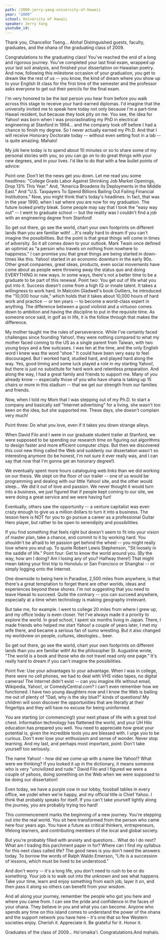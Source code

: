 ```yaml
---
path: /2009-jerry-yang-university-of-hawaii
year: "2009"
school: University of Hawaii
speaker: Jerry Yang
youtube_id: 
---
```


Thank you, Chancellor Tseng... Aloha! Distinguished guests, faculty, graduates, and the ohana of the graduating class of 2009.

Congratulations to the graduating class! You've reached the end of a long and rigorous journey. You've completed your last final exam, wrapped up your last soil analysis, and finished your dissertation on Hawaiian poetry. And now, following this milestone occasion of your graduation, you get to dream like the rest of us -- you know, the kind of dream where you show up to your English lit class for the first time of the semester and the professor asks everyone to get out their pencils for the final exam.

I'm very honored to be the last person you hear from before you walk across this stage to receive your hard-earned diplomas. I'd imagine that the university invited me to speak here today not only because I'm a part-time Hawaii resident, but because they took pity on me. You see, the idea for Yahoo! was born when I was procrastinating my PhD in electrical engineering at Stanford in 1994... and the company took off before I had a chance to finish my degree. So I never actually earned my Ph.D. And that I will receive Honorary Doctorate today -- without even setting foot in a lab -- is quite amazing. Mahalo!

My job here today is to spend about 10 minutes or so to share some of my personal stories with you, so you can go on to do great things with your new degrees, and in your lives. I'd like to do that with a few bullet points of advice:

Point one: Don't let the news get you down.
Let me read you some headlines: "College Grads Labor Against Shrinking Job Market Openings, Drop 13% This Year." And, "America Broadens its Deployments in the Middle East." And "U.S. Taxpayers To Spend Billions Bailing Out Failing Financial Institutions."
Now, you might think that's today's headlines. In fact, that was in the year 1990, when I sat where you are now for my graduation. The future looked pretty bleak. Some people may say that I took the "easy way out" -- I went to graduate school -- but the reality was I couldn't find a job with an engineering degree from Stanford!

So get out there, go see the world, chart your own footprints on different lands than you are familiar with! ...It's really hard to dream if you can't imagine the possibilities. 
But the point is that great things will come in times of adversity. So it all comes down to your outlook. Mark Twain once defined an optimist as "a person who travels on nothing from nowhere to happiness."
I can promise you that great things are being started in down-times like this. Yahoo! started in an economic downturn in the early 90s. Other great companies, great ideas, products, even social movements have come about as people were throwing away the status quo and doing EVERYTHING in new ways. In some ways, there's not a better time to be a graduate to be part of this renewal.
Point two: You get out of life what you put into it.
Success doesn't come from a high IQ or innate talent. It takes a willingness to work hard. In Malcolm Gladwell's book Outliers, he introduced the "10,000 hour rule," which holds that it takes about 10,000 hours of hard work and practice -- or ten years -- to become a world-class expert in anything. The difference between a good violinist and a virtuoso comes down to ambition and having the discipline to put in the requisite time. As someone once said, in golf as in life, it is the follow through that makes the difference.

My mother taught me the rules of perseverance. While I've certainly faced challenges since founding Yahoo!, they were nothing compared to what my mother faced coming to the US as a single parent from Taiwan, with two young boys and a few suitcases. I was ten at the time, and the only English word I knew was the word "shoe." It could have been very easy to feel discouraged. But I worked hard, studied hard, and played hard along the way. Yes, good timing and some luck played a role in my starting Yahoo!, but there is just no substitute for hard work and relentless preparation.
And along the way, I had a great family and friends to support me. Many of you already know -- especially those of you who have ohana is taking up 15 chairs or more in this stadium -- that we get our strength from our families and friends.

Now, when I told my Mom that I was stepping out of my Ph.D. to start a company and basically sell "Internet advertising" for a living, she wasn't too keen on the idea, but she supported me. These days, she doesn't complain very much!

Point three: Do what you love, even if it takes you down strange alleys.

When David Filo and I were in our graduate student trailer at Stanford, we were supposed to be spending our research time on figuring out algorithms to design faster and more efficient computer chips. But then we discovered this cool new thing called the Web and suddenly our dissertation wasn't so interesting anymore (to be honest, I'm not sure it ever really was, and I can say that now that I'm gonna get an honorary degree!).

We eventually spent more hours cataloguing web links than we did working on our thesis. We slept on the floor of our trailer -- one of us would be programming and dealing with our little Yahoo! site, and the other would sleep... We did it out of love and passion. We never thought it would turn into a business, we just figured that if people kept coming to our site, we were doing a great service and we were having fun!

Eventually, others saw the opportunity -- a venture capitalist was even crazy enough to give us a million dollars to turn it into a business. The lesson here is NOT for you to go pursue a career as a professional Guitar Hero player, but rather to be open to serendipity and possibilities.

If you find something that feels right but doesn't seem to fit into your vision of master plan, take a chance, and commit to it by working hard. You shouldn't be afraid to let passion get behind the wheel -- you might really love where you end up. To quote Robert Lewis Stephenson, "Sit loosely in the saddle of life."
Point four: Get to know the world around you. [By the way, how am I doing? Am I losing any of you? Halfway there!]
That might mean taking your first trip to Honolulu or San Francisco or Shanghai -- or simply logging onto the Internet.

One downside to being here in Paradise, 2,500 miles from anywhere, is that there's a great temptation to forget there are other worlds, ideas and experiences beyond these shores. I'm not suggesting that you need to leave Hawaii to succeed. Quite the contrary -- you can succeed anywhere, especially at a time when technology is making geography irrelevant.

But take me, for example. I went to college 20 miles from where I grew up, and my office today is even closer. Yet I've always made it a priority to explore the world. In grad school, I spent six months living in Japan. There, I made friends who helped me start Yahoo! a couple of years later, I met my wife there, and became a serious fan of sumo wrestling. But it also changed my worldview on people, cultures, ideologies... beer.

So get out there, go see the world, chart your own footprints on different lands than you are familiar with! As the philosopher St. Augustine wrote, "The world is a book and those who do not travel read only one page." It's really hard to dream if you can't imagine the possibilities.

Point five: Use your advantages to your advantage.
When I was in college, there were no cell phones, we had to deal with VHS video tapes, no digital cameras! The Internet didn't exist -- can you imagine life without email, Wikipedia, Yahoo!, or ComedyCentral.com? I can't even remember how we functioned. I have two young daughters now and I know the Web is bailing me out of plenty of "Dad, why is the sky blue?" kinds of questions! My children will soon discover the opportunities that are literally at their fingertips and they will have no excuse for being uninformed.

You are starting (or commencing!) your next phase of life with a great tool chest. Information technology has flattened the world, and your UH Hilo education has prepared you well. You need to appreciate how great your potential is, given the incredible tools you are blessed with. I urge you to be curious. Don't ever lose your enthusiasm and sense of wonder. Never stop learning.
And my last, and perhaps most important, point: Don't take yourself too seriously.

The name Yahoo! - how did we come up with a name like Yahoo!? What were we thinking? If you looked it up in the dictionary, it means someone who is very "uncivilized and rude." David Filo and I figured we were a couple of yahoos, doing something on the Web when we were supposed to be doing our dissertation!

Even today, we have a purple cow in our lobby, foosball tables in every office, we yodel when we're happy, and my official title is Chief Yahoo. I think that probably speaks for itself. If you can't take yourself lightly along the journey, you are probably trying too hard!

This commencement marks the beginning of a new journey. You're stepping out into the real world. You sit here transformed from the person who came here four years ago. You have a future as critical thinkers, entrepreneurs, lifelong learners, and contributing members of the local and global society.

But you're probably filled with anxiety and questions... What do I do next? What am I trading this parchment paper in for? Where can I find my syllabus for this next class called life? The good news is you don't need the answers today. To borrow the words of Ralph Waldo Emerson, "Life is a succession of lessons, which must be lived to be understood."

And don't worry -- it's a long life, you don't need to rush to be or do something. Your job is to walk out into the unknown and see what happens. Take your time, learn and enjoy something from each job, layer it on, and then pass it along so others can benefit from your wisdom.

And all along your journey, remember the people who got you here and where you came from. I can see the pride and confidence in the faces of your ohana. They believe in you and what you can become. Anyone who spends any time on this island comes to understand the power of the ohana and the support network you have here – it's one that so few Western societies enjoy. Cherish it. Appreciate it. Be grateful for it. Honor it.

Graduates of the class of 2009... Ho'omaika'i. Congratulations.And mahalo.